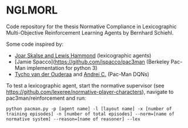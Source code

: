 # NGLMORL
Code repository for the thesis Normative Compliance in Lexicographic Multi-Objective Reinforcement Learning Agents by Bernhard Schiehl.

Some code inspired by:
* [Joar Skalse and Lewis Hammond](https://github.com/lrhammond/lmorl) (lexicographic agents)
* [Jamie Spacco](https://github.com/jspacco/pac3man (Berkeley Pac-Man implementation for python 3)
* [Tycho van der Ouderaa](https://github.com/tychovdo/PacmanDQN) and [Andrei C.](https://github.com/applied-ai-collective/Pacman-Deep-Q-Network) (Pac-Man DQNs)

To test a lexicographic agent, start the normative supervisor (see https://github.com/lexeree/normative-player-characters), navigate to pac3man/reinforcement and run:

`python pacman.py -p [agent name] -l [layout name] -x [number of training episodes] -n [number of total episodes] --norm=[name of normative system] --reason=[name of reasoner] --lex`

